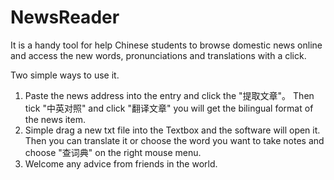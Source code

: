 # NewsReader
It is a handy tool for help Chinese students to browse domestic news online and access the new words, pronunciations and translations with a click.

Two simple ways to use it.

1. Paste the news address into the entry and click the "提取文章"。 Then tick "中英对照" and click "翻译文章" you will get the bilingual format of the news item.
2. Simple drag a new txt file into the Textbox and the software will open it. Then you can translate it or choose the word you want to take notes and choose "查词典" on the right mouse menu.
3. Welcome any advice from friends in the world. 
